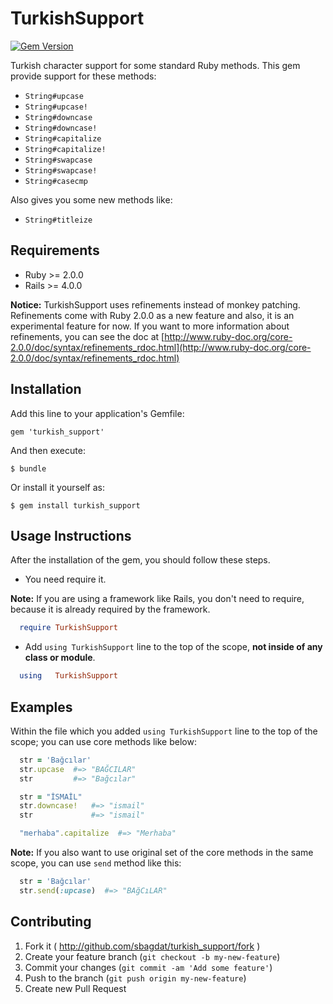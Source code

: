 # TurkishSupport

[![Gem Version](https://badge.fury.io/rb/turkish_support.svg)](http://badge.fury.io/rb/turkish_support)

Turkish character support for some standard Ruby methods. This gem provide support for these methods:
* `String#upcase`
* `String#upcase!`
* `String#downcase`
* `String#downcase!`
* `String#capitalize`
* `String#capitalize!`
* `String#swapcase`
* `String#swapcase!`
* `String#casecmp`

Also gives you some new methods like:
* `String#titleize`

## Requirements

* Ruby  >= 2.0.0
* Rails >= 4.0.0

__Notice:__ TurkishSupport uses refinements instead of monkey patching. Refinements come with Ruby 2.0.0 as a new feature
and also, it is an experimental feature for now. If you want to more information about refinements, you can see the doc at [http://www.ruby-doc.org/core-2.0.0/doc/syntax/refinements_rdoc.html](http://www.ruby-doc.org/core-2.0.0/doc/syntax/refinements_rdoc.html)

## Installation

Add this line to your application's Gemfile:

    gem 'turkish_support'

And then execute:

    $ bundle

Or install it yourself as:

    $ gem install turkish_support

## Usage Instructions

After the installation of the gem, you should follow these steps.

* You need require it.

__Note:__ If you are using a framework like Rails, you don't need to require, because it is already required by the framework.

```ruby
  require TurkishSupport
```

* Add `using TurkishSupport` line to the top of the scope, __not inside of any class or module__.

```ruby
  using   TurkishSupport
```

## Examples

Within the file which you added `using TurkishSupport` line to the top of the scope; you can use core methods like below:

```ruby
  str = 'Bağcılar'
  str.upcase  #=> "BAĞCILAR"
  str         #=> "Bağcılar"

  str = "İSMAİL"
  str.downcase!   #=> "ismail"
  str             #=> "ismail"

  "merhaba".capitalize  #=> "Merhaba"
```

__Note:__ If you also want to use original set of the core methods in the same scope, you can use `send` method like this:

```ruby
  str = 'Bağcılar'
  str.send(:upcase)  #=> "BAğCıLAR"
```


## Contributing

1. Fork it ( http://github.com/sbagdat/turkish_support/fork )
2. Create your feature branch (`git checkout -b my-new-feature`)
3. Commit your changes (`git commit -am 'Add some feature'`)
4. Push to the branch (`git push origin my-new-feature`)
5. Create new Pull Request
